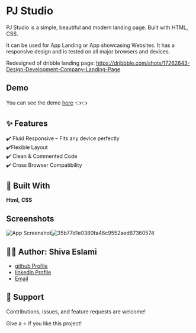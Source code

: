 
# PJ Studio

PJ Studio is a simple, beautiful and modern landing page. Built with HTML, CSS.

It can be used for App Landing or App showcasing Websites. It has a responsive design and is tested on all major browsers and devices.

Redesigned of dribble landing page:
https://dribbble.com/shots/17262643-Design-Development-Company-Landing-Page

## Demo

You can see the demo [here](<https://shivaeslami-pjstudio-landing.netlify.app> "Live View") 👈👈

## ✨ Features

✔️ Fluid Responsive – Fits any device perfectly\
✔️Flexible Layout\
✔️ Clean & Commented Code\
✔️ Cross Browser Compatibility


## 🚀 Built With

**Html,** **CSS** 


## Screenshots

![App Screenshot]()![35b77d1e0380fa46c9552aed67360574](https://user-images.githubusercontent.com/25490229/173184910-eef85cf2-6bc0-43ff-81d4-e3efca0b908a.jpg)



## 👩‍💻 Author: Shiva Eslami

- [github Profile](https://github.com/ShivaEslami97)
- [linkedin Profile](https://www.linkedin.com/in/shiva-esmailpoureslami/)
- [Email](shivaeslami97@gmail.com)

## 🤝 Support

Contributions, issues, and feature requests are welcome!

Give a ⭐️ if you like this project!
